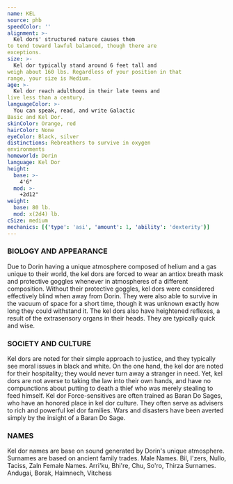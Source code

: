 ```yaml
---
name: KEL
source: phb
speedColor: ''
alignment: >-
  Kel dors' structured nature causes them
to tend toward lawful balanced, though there are
exceptions.
size: >-
  Kel dor typically stand around 6 feet tall and
weigh about 160 lbs. Regardless of your position in that
range, your size is Medium.
age: >-
  Kel dor reach adulthood in their late teens and
live less than a century.
languageColor: >-
  You can speak, read, and write Galactic
Basic and Kel Dor.
skinColor: Orange, red
hairColor: None
eyeColor: Black, silver
distinctions: Rebreathers to survive in oxygen
environments
homeworld: Dorin
language: Kel Dor
height:
  base: >-
    4'6"
  mod: >-
    +2d12"
weight:
  base: 80 lb.
  mod: x(2d4) lb. 
cSize: medium
mechanics: [{'type': 'asi', 'amount': 1, 'ability': 'dexterity'}]
---
```

### BIOLOGY AND APPEARANCE
Due to Dorin having a unique atmosphere composed
of helium and a gas unique to their world, the kel dors
are forced to wear an antiox breath mask and
protective goggles whenever in atmospheres of a
different composition. Without their protective goggles,
kel dors were considered effectively blind when away
from Dorin. They were also able to survive in the
vacuum of space for a short time, though it was
unknown exactly how long they could withstand it.
The kel dors also have heightened reflexes, a result
of the extrasensory organs in their heads. They are
typically quick and wise.

### SOCIETY AND CULTURE
Kel dors are noted for their simple approach to justice,
and they typically see moral issues in black and white.
On the one hand, the kel dor are noted for their
hospitality; they would never turn away a stranger in
need. Yet, kel dors are not averse to taking the law into
their own hands, and have no compunctions about
putting to death a thief who was merely stealing to
feed himself.
Kel dor Force-sensitives are often trained as Baran
Do Sages, who have an honored place in kel dor
culture. They often serve as advisers to rich and
powerful kel dor families. Wars and disasters have
been averted simply by the insight of a Baran Do Sage.

### NAMES
Kel dor names are base on sound generated by Dorin's
unique atmosphere. Surnames are based on ancient
family trades.
Male Names. Bil, I'zers, Nullo, Taciss, Zaln
Female Names. Arri'ku, Bhi're, Chu, So'ro, Thirza
Surnames. Andugai, Borak, Haimnech, Vitchess
